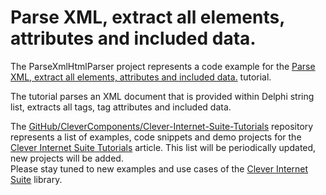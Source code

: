# Parse XML, extract all elements, attributes and included data.

The ParseXmlHtmlParser project represents a code example for the [Parse XML, extract all elements, attributes and included data.](https://www.clevercomponents.com/portal/kb/a86/parse-xml-extract-all-elements-attributes-and-included-data_.aspx) tutorial.   

The tutorial parses an XML document that is provided within Delphi string list, extracts all tags, tag attributes and included data.   

The [GitHub/CleverComponents/Clever-Internet-Suite-Tutorials](https://github.com/CleverComponents/Clever-Internet-Suite-Tutorials) repository represents a list of examples, code snippets and demo projects for the [Clever Internet Suite Tutorials](https://www.clevercomponents.com/articles/article035/) article. This list will be periodically updated, new projects will be added.   
Please stay tuned to new examples and use cases of the [Clever Internet Suite](https://www.clevercomponents.com/products/inetsuite/) library.
